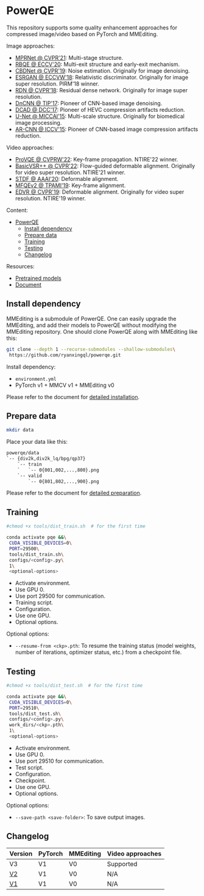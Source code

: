 # PowerQE

This repository supports some quality enhancement approaches for compressed image/video based on PyTorch and MMEditing.

Image approaches:

- [MPRNet @ CVPR'21](https://github.com/swz30/MPRNet): Multi-stage structure.
- [RBQE @ ECCV'20](https://github.com/ryanxingql/rbqe): Multi-exit structure and early-exit mechanism.
- [CBDNet @ CVPR'19](https://github.com/GuoShi28/CBDNet): Noise estimation. Originally for image denoising.
- [ESRGAN @ ECCVW'18](https://github.com/xinntao/ESRGAN): Relativistic discriminator. Originally for image super resolution. PIRM'18 winner.
- [RDN @ CVPR'18](https://github.com/yulunzhang/RDN): Residual dense network. Originally for image super resolution.
- [DnCNN @ TIP'17](https://github.com/cszn/DnCNN): Pioneer of CNN-based image denoising.
- [DCAD @ DCC'17](https://ieeexplore.ieee.org/abstract/document/7923714): Pioneer of HEVC compression artifacts reduction.
- [U-Net @ MICCAI'15](https://arxiv.org/abs/1505.04597): Multi-scale structure. Originally for biomedical image processing.
- [AR-CNN @ ICCV'15](https://arxiv.org/abs/1504.06993): Pioneer of CNN-based image compression artifacts reduction.

Video approaches:

- [ProVQE @ CVPRW'22](https://github.com/ryanxingql/winner-ntire22-vqe): Key-frame propagation. NTIRE'22 winner.
- [BasicVSR++ @ CVPR'22](https://github.com/ckkelvinchan/BasicVSR_PlusPlus): Flow-guided deformable alignment. Originally for video super resolution. NTIRE'21 winner.
- [STDF @ AAAI'20](https://github.com/ryanxingql/stdf-pytorch): Deformable alignment.
- [MFQEv2 @ TPAMI'19](https://github.com/ryanxingql/mfqev2.0): Key-frame alignment.
- [EDVR @ CVPR'19](https://github.com/xinntao/EDVR): Deformable alignment. Originally for video super resolution. NTIRE'19 winner.

Content:

- [PowerQE](#powerqe)
  - [Install dependency](#install-dependency)
  - [Prepare data](#prepare-data)
  - [Training](#training)
  - [Testing](#testing)
  - [Changelog](#changelog)

Resources:

- [Pretrained models](https://www.dropbox.com/sh/3mzzprf7ulv6fcf/AAAy5sp3nODU07sTN-qSgnNRa?dl=0)
- [Document](docs/v3.md)

## Install dependency

MMEditing is a submodule of PowerQE. One can easily upgrade the MMEditing, and add their models to PowerQE without modifying the MMEditing repository. One should clone PowerQE along with MMEditing like this:

```bash
git clone --depth 1 --recurse-submodules --shallow-submodules\
 https://github.com/ryanxingql/powerqe.git
```

Install dependency:

- `environment.yml`
- PyTorch v1 + MMCV v1 + MMEditing v0

Please refer to the document for [detailed installation](docs/v3.md#install-dependency).

## Prepare data

```bash
mkdir data
```

Place your data like this:

```txt
powerqe/data
`-- {div2k,div2k_lq/bpg/qp37}
    `-- train
    `   `-- 0{001,002,...,800}.png
    `-- valid
        `-- 0{801,802,...,900}.png
```

Please refer to the document for [detailed preparation](docs/v3.md#prepare-data).

## Training

```bash
#chmod +x tools/dist_train.sh  # for the first time

conda activate pqe &&\
 CUDA_VISIBLE_DEVICES=0\
 PORT=29500\
 tools/dist_train.sh\
 configs/<config>.py\
 1\
 <optional-options>
```

- Activate environment.
- Use GPU 0.
- Use port 29500 for communication.
- Training script.
- Configuration.
- Use one GPU.
- Optional options.

Optional options:

- `--resume-from <ckp>.pth`: To resume the training status (model weights, number of iterations, optimizer status, etc.) from a checkpoint file.

## Testing

```bash
#chmod +x tools/dist_test.sh  # for the first time

conda activate pqe &&\
 CUDA_VISIBLE_DEVICES=0\
 PORT=29510\
 tools/dist_test.sh\
 configs/<config>.py\
 work_dirs/<ckp>.pth\
 1\
 <optional-options>
```

- Activate environment.
- Use GPU 0.
- Use port 29510 for communication.
- Test script.
- Configuration.
- Checkpoint.
- Use one GPU.
- Optional options.

Optional options:

- `--save-path <save-folder>`: To save output images.

## Changelog

| Version                                                       | PyTorch | MMEditing | Video approaches |
| ------------------------------------------------------------- | ------- | --------- | ---------------- |
| V3                                                            | V1      | V0        | Supported        |
| [V2](https://github.com/ryanxingql/powerqe/releases/tag/v2.0) | V1      | V0        | N/A              |
| [V1](https://github.com/ryanxingql/powerqe/releases/tag/v1.0) | V1      | V0        | N/A              |
